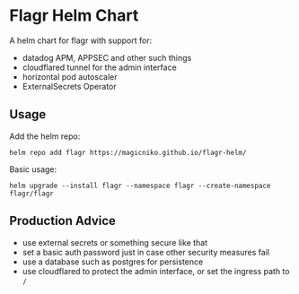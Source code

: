 # Flagr Helm Chart

A helm chart for flagr with support for:

  * datadog APM, APPSEC and other such things
  * cloudflared tunnel for the admin interface
  * horizontal pod autoscaler
  * ExternalSecrets Operator

## Usage

Add the helm repo:

```
helm repo add flagr https://magicniko.github.io/flagr-helm/
```

Basic usage:

```
helm upgrade --install flagr --namespace flagr --create-namespace flagr/flagr
```

## Production Advice

  * use external secrets or something secure like that
  * set a basic auth password just in case other security measures fail
  * use a database such as postgres for persistence
  * use cloudflared to protect the admin interface, or set the ingress path to `/`
